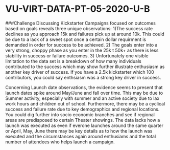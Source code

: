 # VU-VIRT-DATA-PT-05-2020-U-B

###Challenge
Discussing Kickstarter Campaigns focused on outcomes based on goals reveals three unique observations: 1)The success rate  declines as you approach 15k and failures pick up at around 10k. This could be due to a lack of a sweet spot once a certain dollar requirment is demanded in order for success to be achieved. 2) The goals enter into a very strong, choppy phase as you enter in the 25k t 50k+ as there is less stability in success or failure outcomes. 3) Unfortunately one visible limitation to the data set is a breakdown of how many individuals contributed to the success which may show further illustrate enthusiasm as another key driver of success. If you have a 2.5k kickstarter which 100 contributors, you could say enthsiasm was a strong key driver in success.


Concerning Launch date observations, the evidence seems to present that launch dates spike around May/June and fall over time. This may be due to Summer activity, especially with summer and an active society due to lax work hours and children out of school. Furthermore, there may be a cyclical success and failure rate due to key demographics and regional locations. You could dig further into socio economic branches and see if regional areas are predisposed to certain Theater showings. The data lacks how a launch was executed as even if everone launches around the same quarter or April, May, June there may be key details as to how the launch was executed and the circumstances again around enthusiams and the total number of attendees who helps launch a campaign. 

